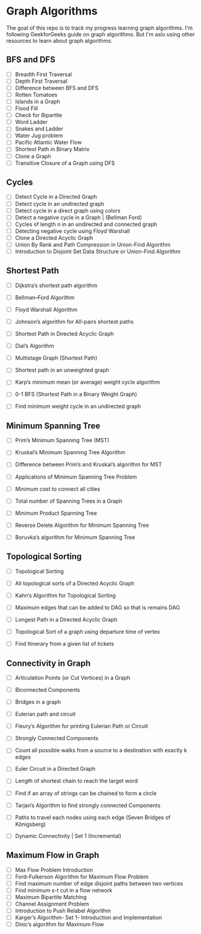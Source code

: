 # Graph Algorithms

The goal of this repo is to track my progress learning graph algorithms. 
I'm following GeekforGeeks guide on graph algorithms. But I'm aslo using 
other resources to learn about graph algorithms.


## BFS and DFS

- [ ] Breadth First Traversal
- [ ] Depth First Traversal
- [ ] Difference between BFS and DFS
- [ ] Rotten Tomatoes
- [ ] Islands in a Graph
- [ ] Flood Fill
- [ ] Check for Bipartite
- [ ] Word Ladder
- [ ] Snakes and Ladder
- [ ] Water Jug problem
- [ ] Pacific Atlantic Water Flow
- [ ] Shortest Path in Binary Matrix
- [ ] Clone a Graph
- [ ] Transitive Closure of a Graph using DFS

## Cycles

- [ ] Detect Cycle in a Directed Graph
- [ ] Detect cycle in an undirected graph
- [ ] Detect cycle in a direct graph using colors
- [ ] Detect a negative cycle in a Graph | (Bellman Ford)
- [ ] Cycles of length n in an undirected and connected graph
- [ ] Detecting negative cycle using Floyd Warshall
- [ ] Clone a Directed Acyclic Graph
- [ ] Union By Rank and Path Compression in Union-Find Algorithm
- [ ] Introduction to Disjoint Set Data Structure or Union-Find Algorithm

## Shortest Path

- [ ] Dijkstra’s shortest path algorithm
- [ ] Bellman–Ford Algorithm
- [ ] Floyd Warshall Algorithm
- [ ] Johnson’s algorithm for All-pairs shortest paths
- [ ] Shortest Path in Directed Acyclic Graph
- [ ] Dial’s Algorithm
- [ ] Multistage Graph (Shortest Path)
- [ ] Shortest path in an unweighted graph
- [ ] Karp’s minimum mean (or average) weight cycle algorithm
- [ ] 0-1 BFS (Shortest Path in a Binary Weight Graph)
- [ ] Find minimum weight cycle in an undirected graph


## Minimum Spanning Tree

- [ ] Prim’s Minimum Spanning Tree (MST)
- [ ] Kruskal’s Minimum Spanning Tree Algorithm
- [ ] Difference between Prim’s and Kruskal’s algorithm for MST
- [ ] Applications of Minimum Spanning Tree Problem
- [ ] Minimum cost to connect all cities
- [ ] Total number of Spanning Trees in a Graph
- [ ] Minimum Product Spanning Tree
- [ ] Reverse Delete Algorithm for Minimum Spanning Tree
- [ ] Boruvka’s algorithm for Minimum Spanning Tree


## Topological Sorting

- [ ] Topological Sorting
- [ ] All topological sorts of a Directed Acyclic Graph
- [ ] Kahn’s Algorithm for Topological Sorting
- [ ] Maximum edges that can be added to DAG so that is remains DAG
- [ ] Longest Path in a Directed Acyclic Graph
- [ ] Topological Sort of a graph using departure time of vertex
- [ ] Find Itinerary from a given list of tickets


## Connectivity in Graph

- [ ] Articulation Points (or Cut Vertices) in a Graph
- [ ] Biconnected Components
- [ ] Bridges in a graph
- [ ] Eulerian path and circuit
- [ ] Fleury’s Algorithm for printing Eulerian Path or Circuit
- [ ] Strongly Connected Components
- [ ] Count all possible walks from a source to a destination with exactly k edges
- [ ] Euler Circuit in a Directed Graph
- [ ] Length of shortest chain to reach the target word
- [ ] Find if an array of strings can be chained to form a circle
- [ ] Tarjan’s Algorithm to find strongly connected Components
- [ ] Paths to travel each nodes using each edge (Seven Bridges of Königsberg)
- [ ] Dynamic Connectivity | Set 1 (Incremental)


## Maximum Flow in Graph

- [ ] Max Flow Problem Introduction
- [ ] Ford-Fulkerson Algorithm for Maximum Flow Problem
- [ ] Find maximum number of edge disjoint paths between two vertices
- [ ] Find minimum s-t cut in a flow network
- [ ] Maximum Bipartite Matching
- [ ] Channel Assignment Problem
- [ ] Introduction to Push Relabel Algorithm
- [ ] Karger’s Algorithm- Set 1- Introduction and Implementation
- [ ] Dinic’s algorithm for Maximum Flow
